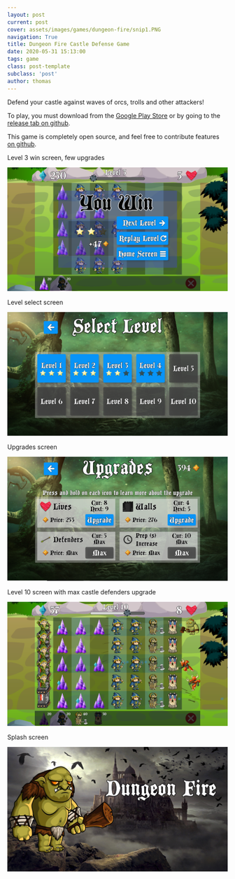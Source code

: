 ```yaml
---
layout: post
current: post
cover: assets/images/games/dungeon-fire/snip1.PNG
navigation: True
title: Dungeon Fire Castle Defense Game
date: 2020-05-31 15:13:00
tags: game
class: post-template
subclass: 'post'
author: thomas
---
```


Defend your castle against waves of orcs, trolls and other attackers!

To play, you must download from the [Google Play Store](https://play.google.com/store/apps/details?id=com.ThomasZhang.DungeonFire) or by going to the [release tab on github](https://github.com/thomashzhang/dungeon-fire/releases).

This game is completely open source, and feel free to contribute features [on github](https://github.com/thomashzhang/dungeon-fire).

Level 3 win screen, few upgrades

![Image](assets/images/games/dungeon-fire/snip2.PNG)

Level select screen

![Image](assets/images/games/dungeon-fire/snip3.PNG)

Upgrades screen

![Image](assets/images/games/dungeon-fire/snip4.PNG)

Level 10 screen with max castle defenders upgrade

![Image](assets/images/games/dungeon-fire/snip6.PNG)

Splash screen

![Image](assets/images/games/dungeon-fire/snip7.PNG)
